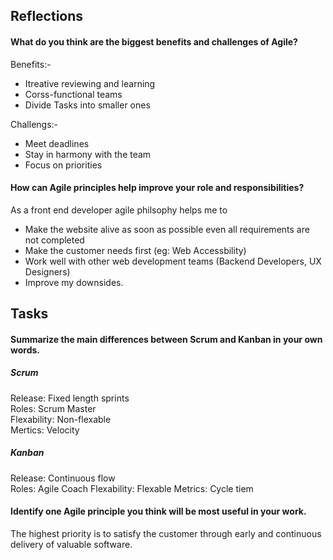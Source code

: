 ## Reflections
#### What do you think are the biggest benefits and challenges of Agile?  
Benefits:- 
- Itreative reviewing and learning
- Corss-functional teams
- Divide Tasks into smaller ones

Challengs:-
- Meet deadlines
- Stay in harmony with the team
- Focus on priorities


#### How can Agile principles help improve your role and responsibilities?   
As a front end developer agile philsophy helps me to 
- Make the website alive as soon as possible even all requirements are not completed
- Make the customer needs first (eg: Web Accessbility)
- Work well with other web development teams (Backend Developers, UX Designers)
- Improve my downsides.
  
  
## Tasks
#### Summarize the main differences between Scrum and Kanban in your own words.

##### Scrum
Release: Fixed length sprints    
Roles: Scrum Master            
Flexability: Non-flexable            
Mertics: Velocity                

##### Kanban
Release: Continuous flow    
Roles: Agile Coach
Flexability: Flexable
Metrics: Cycle tiem

#### Identify one Agile principle you think will be most useful in your work.
The highest priority is to satisfy the customer through early and continuous delivery of valuable software.
